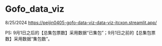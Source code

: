 # Gofo_data_viz

8/25/2024
[https://peijin0405-gofo-data-viz-data-viz-itcxon.streamlit.app/
](https://gofoeffviz-6cqzkeze5op6dvlpv7jbta.streamlit.app/)

PS: 9月1日之后的【总集包票数】采用数据“已集包”；9月1日之前的【总集包票数】采用数据“集包数”。
